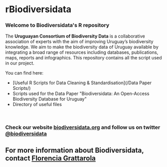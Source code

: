 # rBiodiversidata

### Welcome to Biodiversidata's R repository

The **Uruguayan Consortium of Biodiversity Data** is a collaborative association of experts with the aim of improving Uruguay’s biodiversity knowledge.
We aim to  make the biodiversity data of Uruguay available by integrating a broad range of resources including databases, publications, maps, reports and infographics. This repository contains all the script used in our project.

You can find here:
  - [Useful R Scripts for Data Cleaning & Standardisation](/Data Paper Scripts/)
  - Scripts used for the Data Paper "Biodiversidata: An Open-Access Biodiversity Database for Uruguay"
  - Directory of useful files


<br>

### Check our website [biodiversidata.org](https://biodiversidata.org/) and follow us on twitter [@biodiversidata](https://twitter.com/biodiversidata)  

## For more information about Biodiversidata, contact [Florencia Grattarola](mailto:flograttarola@gmail.com)
